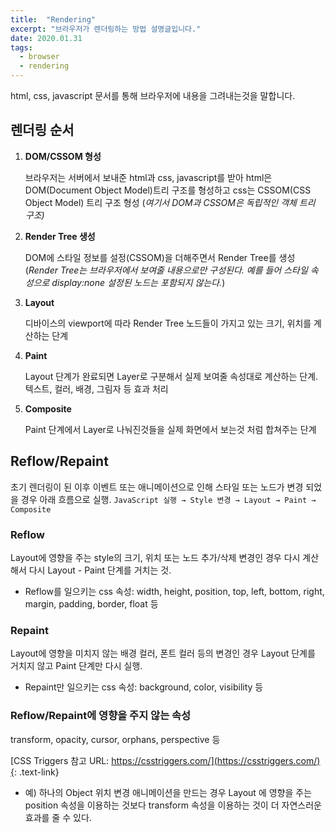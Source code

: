 ```yaml
---
title:  "Rendering"
excerpt: "브라우저가 렌더링하는 방법 설명글입니다."
date: 2020.01.31
tags:
  - browser
  - rendering
---
```


html, css, javascript 문서를 통해 브라우저에 내용을 그려내는것을 말합니다.

## 렌더링 순서

1. **DOM/CSSOM 형성**

   브라우저는 서버에서 보내준 html과 css, javascript를 받아 html은 DOM(Document Object Model)트리 구조를 형성하고 css는 CSSOM(CSS Object Model) 트리 구조 형성 
   (*여기서 DOM과 CSSOM은 독립적인 객체 트리 구조)*

2. **Render Tree 생성**

   DOM에 스타일 정보를 설정(CSSOM)을 더해주면서 Render Tree를 생성 
   (*Render Tree는 브라우저에서 보여줄 내용으로만 구성된다. 예를 들어 스타일 속성으로 display:none 설정된 노드는 포함되지 않는다.*)

3. **Layout**

   디바이스의 viewport에 따라 Render Tree 노드들이 가지고 있는 크기, 위치를 계산하는 단계

4. **Paint**

   Layout 단계가 완료되면 Layer로 구분해서 실제 보여줄 속성대로 계산하는 단계. 텍스트, 컬러, 배경, 그림자 등 효과 처리 

5. **Composite**

   Paint 단계에서 Layer로 나눠진것들을 실제 화면에서 보는것 처럼 합쳐주는 단계


## Reflow/Repaint

초기 렌더링이 된 이후 이벤트 또는 애니메이션으로 인해 스타일 또는 노드가 변경 되었을 경우 아래 흐름으로 실행.
  `JavaScript 실행 → Style 변경 → Layout → Paint → Composite`

### Reflow

   Layout에 영향을 주는 style의 크기, 위치 또는 노드 추가/삭제 변경인 경우 다시 계산해서 다시 Layout - Paint 단계를 거치는 것.

* Reflow를 일으키는 css 속성:
   width, height, position, top, left, bottom, right, margin, padding, border, float 등

### Repaint

   Layout에 영향을 미치지 않는 배경 컬러, 폰트 컬러 등의 변경인 경우 Layout 단계를 거치지 않고 Paint 단계만 다시 실행.

* Repaint만 일으키는 css 속성:
   background, color, visibility 등

### Reflow/Repaint에 영향을 주지 않는 속성
   transform, opacity, cursor, orphans, perspective 등

[CSS Triggers 참고 URL: https://csstriggers.com/](https://csstriggers.com/){: .text-link}

* 예)
  하나의 Object 위치 변경 애니메이션을 만드는 경우 Layout 에 영향을 주는 position 속성을 이용하는 것보다 transform 속성을 이용하는 것이 더 자연스러운 효과를 줄 수 있다.
